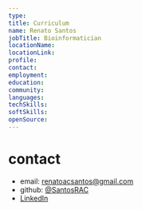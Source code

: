 ```yaml
---
type:
title: Curriculum
name: Renato Santos
jobTitle: Bioinformatician
locationName:
locationLink:
profile:
contact:
employment:
education:
community:
languages:
techSkills:
softSkills:
openSource:
---
```


# contact

 * email: [renatoacsantos@gmail.com](mailto:renatoacsantos@gmail.com)
 * github: [@SantosRAC](https://github.com/SantosRAC/)
 * [LinkedIn](https://linkedin.com/in/renato-augusto-corrêa-dos-santos-263202132/)